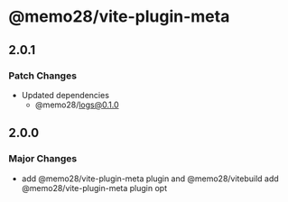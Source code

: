 # @memo28/vite-plugin-meta

## 2.0.1

### Patch Changes

- Updated dependencies
  - @memo28/logs@0.1.0

## 2.0.0

### Major Changes

- add @memo28/vite-plugin-meta plugin and @memo28/vitebuild add @memo28/vite-plugin-meta plugin opt
